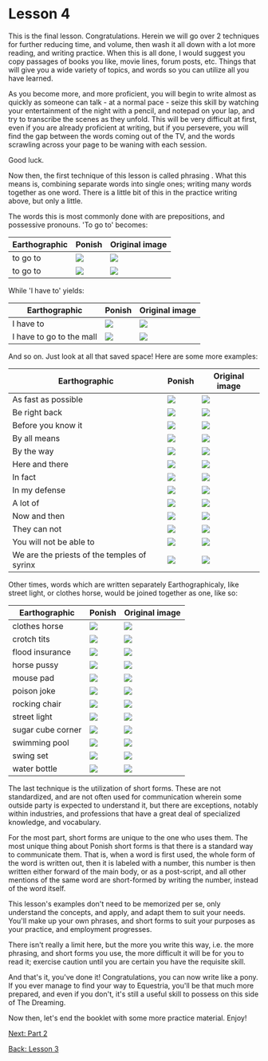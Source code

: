 # Lesson 4

This is the final lesson. Congratulations. Herein we will go over 2 techniques
for further reducing time, and volume, then wash it all down with a lot more
reading, and writing practice. When this is all done, I would suggest you copy
passages of books you like, movie lines, forum posts, etc. Things that will give
you a wide variety of topics, and words so you can utilize all you have learned.

As you become more, and more proficient, you will begin to write almost as
quickly as someone can talk - at a normal pace - seize this skill by watching
your entertainment of the night with a pencil, and notepad on your lap, and try
to transcribe the scenes as they unfold. This will be very difficult at first,
even if you are already proficient at writing, but if you persevere, you will
find the gap between the words coming out of the TV, and the words scrawling
across your page to be waning with each session.

Good luck.

Now then, the first technique of this lesson is called phrasing . What this
means is, combining separate words into single ones; writing many words together
as one word. There is a little bit of this in the practice writing above, but
only a little.

The words this is most commonly done with are prepositions, and possessive
pronouns. 'To go to' becomes:

| Earthographic | Ponish                        | Original image                                |
| ------------- | ----------------------------- | --------------------------------------------- |
| to go to      | ![](./lesson-4/phrase-01.svg) | ![](./original-images/lesson-4/phrase-01.png) |
| to go to      | ![](./lesson-4/phrase-02.svg) | ![](./original-images/lesson-4/phrase-02.png) |

While 'I have to' yields:

| Earthographic            | Ponish                        | Original image                                |
| ------------------------ | ----------------------------- | --------------------------------------------- |
| I have to                | ![](./lesson-4/phrase-03.svg) | ![](./original-images/lesson-4/phrase-03.png) |
| I have to go to the mall | ![](./lesson-4/phrase-04.svg) | ![](./original-images/lesson-4/phrase-04.png) |

And so on. Just look at all that saved space! Here are some more examples:

| Earthographic                               | Ponish                        | Original image                                |
| ------------------------------------------- | ----------------------------- | --------------------------------------------- |
| As fast as possible                         | ![](./lesson-4/phrase-05.svg) | ![](./original-images/lesson-4/phrase-05.png) |
| Be right back                               | ![](./lesson-4/phrase-06.svg) | ![](./original-images/lesson-4/phrase-06.png) |
| Before you know it                          | ![](./lesson-4/phrase-07.svg) | ![](./original-images/lesson-4/phrase-07.png) |
| By all means                                | ![](./lesson-4/phrase-08.svg) | ![](./original-images/lesson-4/phrase-08.png) |
| By the way                                  | ![](./lesson-4/phrase-09.svg) | ![](./original-images/lesson-4/phrase-09.png) |
| Here and there                              | ![](./lesson-4/phrase-10.svg) | ![](./original-images/lesson-4/phrase-10.png) |
| In fact                                     | ![](./lesson-4/phrase-11.svg) | ![](./original-images/lesson-4/phrase-11.png) |
| In my defense                               | ![](./lesson-4/phrase-12.svg) | ![](./original-images/lesson-4/phrase-12.png) |
| A lot of                                    | ![](./lesson-4/phrase-13.svg) | ![](./original-images/lesson-4/phrase-13.png) |
| Now and then                                | ![](./lesson-4/phrase-14.svg) | ![](./original-images/lesson-4/phrase-14.png) |
| They can not                                | ![](./lesson-4/phrase-15.svg) | ![](./original-images/lesson-4/phrase-15.png) |
| You will not be able to                     | ![](./lesson-4/phrase-16.svg) | ![](./original-images/lesson-4/phrase-16.png) |
| We are the priests of the temples of syrinx | ![](./lesson-4/phrase-17.svg) | ![](./original-images/lesson-4/phrase-17.png) |

Other times, words which are written separately Earthographicaly, like street
light, or clothes horse, would be joined together as one, like so:

| Earthographic     | Ponish                        | Original image                                |
| ----------------- | ----------------------------- | --------------------------------------------- |
| clothes horse     | ![](./lesson-4/phrase-18.svg) | ![](./original-images/lesson-4/phrase-18.png) |
| crotch tits       | ![](./lesson-4/phrase-19.svg) | ![](./original-images/lesson-4/phrase-19.png) |
| flood insurance   | ![](./lesson-4/phrase-20.svg) | ![](./original-images/lesson-4/phrase-20.png) |
| horse pussy       | ![](./lesson-4/phrase-21.svg) | ![](./original-images/lesson-4/phrase-21.png) |
| mouse pad         | ![](./lesson-4/phrase-22.svg) | ![](./original-images/lesson-4/phrase-22.png) |
| poison joke       | ![](./lesson-4/phrase-23.svg) | ![](./original-images/lesson-4/phrase-23.png) |
| rocking chair     | ![](./lesson-4/phrase-24.svg) | ![](./original-images/lesson-4/phrase-24.png) |
| street light      | ![](./lesson-4/phrase-25.svg) | ![](./original-images/lesson-4/phrase-25.png) |
| sugar cube corner | ![](./lesson-4/phrase-26.svg) | ![](./original-images/lesson-4/phrase-26.png) |
| swimming pool     | ![](./lesson-4/phrase-27.svg) | ![](./original-images/lesson-4/phrase-27.png) |
| swing set         | ![](./lesson-4/phrase-28.svg) | ![](./original-images/lesson-4/phrase-28.png) |
| water bottle      | ![](./lesson-4/phrase-29.svg) | ![](./original-images/lesson-4/phrase-29.png) |

The last technique is the utilization of short forms. These are not
standardized, and are not often used for communication wherein some outside
party is expected to understand it, but there are exceptions, notably within
industries, and professions that have a great deal of specialized knowledge, and
vocabulary.

For the most part, short forms are unique to the one who uses them. The most
unique thing about Ponish short forms is that there is a standard way to
communicate them. That is, when a word is first used, the whole form of the word
is written out, then it is labeled with a number, this number is then written
either forward of the main body, or as a post-script, and all other mentions of
the same word are short-formed by writing the number, instead of the word
itself.

This lesson's examples don't need to be memorized per se, only understand the
concepts, and apply, and adapt them to suit your needs. You'll make up your own
phrases, and short forms to suit your purposes as your practice, and employment
progresses.

There isn't really a limit here, but the more you write this way, i.e. the more
phrasing, and short forms you use, the more difficult it will be for you to read
it; exercise caution until you are certain you have the requisite skill.

And that's it, you've done it! Congratulations, you can now write like a pony.
If you ever manage to find your way to Equestria, you'll be that much more
prepared, and even if you don't, it's still a useful skill to possess on this
side of The Dreaming.

Now then, let's end the booklet with some more practice material. Enjoy!

[Next: Part 2](./part-2.md)

[Back: Lesson 3](./part-1-lesson-4.md)
